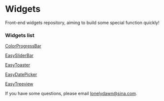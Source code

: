 # Widgets

Front-end widgets repository, aiming to build some special function quickly!

### Widgets list

[ColorProgressBar](https://github.com/lonelydawn/Widgets/tree/master/progressbar)

[EasySliderBar](https://github.com/lonelydawn/Widgets/tree/master/slider)

[EasyToaster](https://github.com/lonelydawn/Widgets/tree/master/toaster)

[EasyDatePicker](https://github.com/lonelydawn/Widgets/tree/master/datepicker)

[EasyTreeview](https://github.com/lonelydawn/Widgets/tree/master/treeview)

If you have some questions, please email lonelydawn@sina.com.
